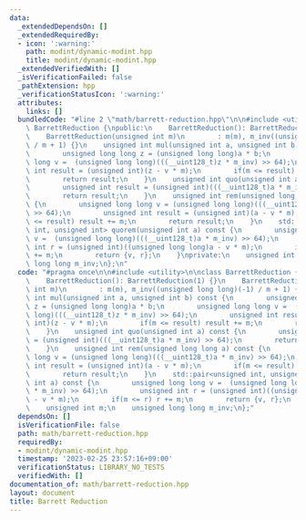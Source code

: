 ```yaml
---
data:
  _extendedDependsOn: []
  _extendedRequiredBy:
  - icon: ':warning:'
    path: modint/dynamic-modint.hpp
    title: modint/dynamic-modint.hpp
  _extendedVerifiedWith: []
  _isVerificationFailed: false
  _pathExtension: hpp
  _verificationStatusIcon: ':warning:'
  attributes:
    links: []
  bundledCode: "#line 2 \"math/barrett-reduction.hpp\"\n\n#include <utility>\n\nclass\
    \ BarrettReduction {\npublic:\n    BarrettReduction(): BarrettReduction(1) {}\n\
    \    BarrettReduction(unsigned int m)\n        : m(m), m_inv((unsigned long long)(-1)\
    \ / m + 1) {}\n    unsigned int mul(unsigned int a, unsigned int b) const {\n\
    \        unsigned long long z = (unsigned long long)a * b;\n        unsigned long\
    \ long v =  (unsigned long long)(((__uint128_t)z * m_inv) >> 64);\n        unsigned\
    \ int result = (unsigned int)(z - v * m);\n        if(m <= result) result += m;\n\
    \        return result;\n    }\n    unsigned int quo(unsigned int a) const {\n\
    \        unsigned int result = (unsigned int)(((__uint128_t)a * m_inv) >> 64);\n\
    \        return result;\n    }\n    unsigned int rem(unsigned long long a) const\
    \ {\n        unsigned long long v = (unsigned long long)(((__uint128_t)a * m_inv)\
    \ >> 64);\n        unsigned int result = (unsigned int)(a - v * m);\n        if(m\
    \ <= result) result += m;\n        return result;\n    }\n    std::pair<unsigned\
    \ int, unsigned int> quorem(unsigned int a) const {\n        unsigned long long\
    \ v =  (unsigned long long)(((__uint128_t)a * m_inv) >> 64);\n        unsigned\
    \ int r = (unsigned int)((unsigned long long)a - v * m);\n        if(m <= r) r\
    \ += m;\n        return {v, r};\n    }\nprivate:\n    unsigned int m;\n    unsigned\
    \ long long m_inv;\n};\n"
  code: "#pragma once\n\n#include <utility>\n\nclass BarrettReduction {\npublic:\n\
    \    BarrettReduction(): BarrettReduction(1) {}\n    BarrettReduction(unsigned\
    \ int m)\n        : m(m), m_inv((unsigned long long)(-1) / m + 1) {}\n    unsigned\
    \ int mul(unsigned int a, unsigned int b) const {\n        unsigned long long\
    \ z = (unsigned long long)a * b;\n        unsigned long long v =  (unsigned long\
    \ long)(((__uint128_t)z * m_inv) >> 64);\n        unsigned int result = (unsigned\
    \ int)(z - v * m);\n        if(m <= result) result += m;\n        return result;\n\
    \    }\n    unsigned int quo(unsigned int a) const {\n        unsigned int result\
    \ = (unsigned int)(((__uint128_t)a * m_inv) >> 64);\n        return result;\n\
    \    }\n    unsigned int rem(unsigned long long a) const {\n        unsigned long\
    \ long v = (unsigned long long)(((__uint128_t)a * m_inv) >> 64);\n        unsigned\
    \ int result = (unsigned int)(a - v * m);\n        if(m <= result) result += m;\n\
    \        return result;\n    }\n    std::pair<unsigned int, unsigned int> quorem(unsigned\
    \ int a) const {\n        unsigned long long v =  (unsigned long long)(((__uint128_t)a\
    \ * m_inv) >> 64);\n        unsigned int r = (unsigned int)((unsigned long long)a\
    \ - v * m);\n        if(m <= r) r += m;\n        return {v, r};\n    }\nprivate:\n\
    \    unsigned int m;\n    unsigned long long m_inv;\n};"
  dependsOn: []
  isVerificationFile: false
  path: math/barrett-reduction.hpp
  requiredBy:
  - modint/dynamic-modint.hpp
  timestamp: '2023-02-25 23:57:16+09:00'
  verificationStatus: LIBRARY_NO_TESTS
  verifiedWith: []
documentation_of: math/barrett-reduction.hpp
layout: document
title: Barrett Reduction
---
```


